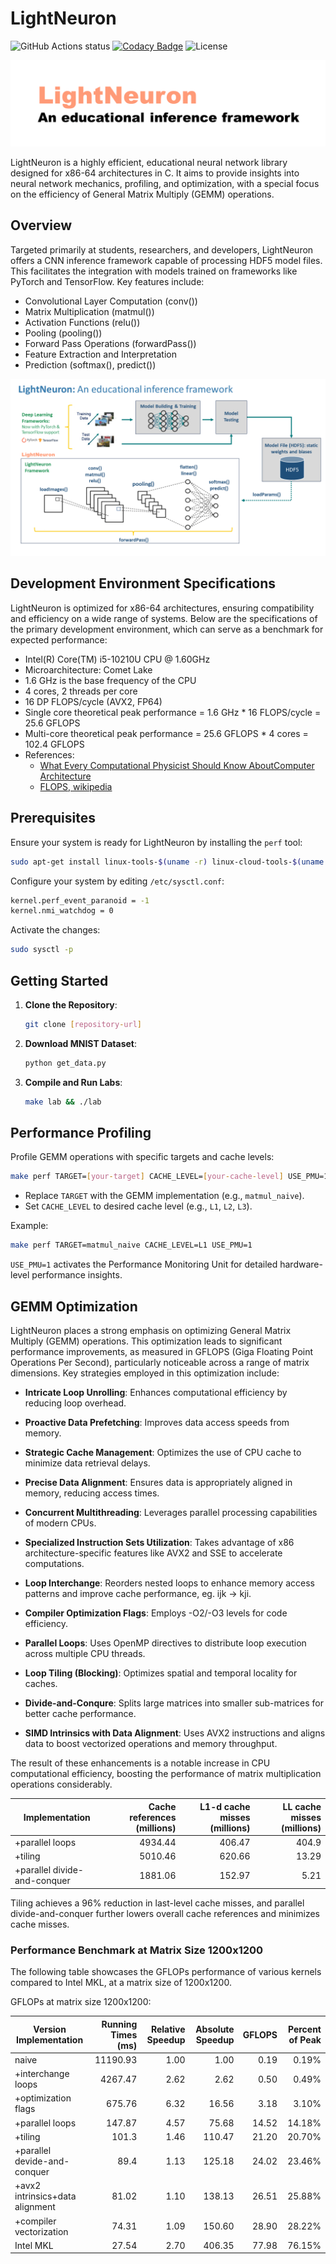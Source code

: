 # LightNeuron

![GitHub Actions status](https://github.com/jssonx/lightneuron/workflows/test/badge.svg)
[![Codacy Badge](https://app.codacy.com/project/badge/Grade/2938278352a24dba9edb07e2e1d0738a)](https://app.codacy.com/gh/jssonx/lightneuron/dashboard?utm_source=gh&utm_medium=referral&utm_content=&utm_campaign=Badge_grade)
![License](https://img.shields.io/badge/license-MIT-green)

![lightneuron](./img/lightneuron.png)

LightNeuron is a highly efficient, educational neural network library designed for x86-64 architectures in C. It aims to provide insights into neural network mechanics, profiling, and optimization, with a special focus on the efficiency of General Matrix Multiply (GEMM) operations.

## Overview

Targeted primarily at students, researchers, and developers, LightNeuron offers a CNN inference framework capable of processing HDF5 model files. This facilitates the integration with models trained on frameworks like PyTorch and TensorFlow. Key features include:

- Convolutional Layer Computation (conv())
- Matrix Multiplication (matmul())
- Activation Functions (relu())
- Pooling (pooling())
- Forward Pass Operations (forwardPass())
- Feature Extraction and Interpretation
- Prediction (softmax(), predict())

![framework](./img/framework.png)

## Development Environment Specifications

LightNeuron is optimized for x86-64 architectures, ensuring compatibility and efficiency on a wide range of systems. Below are the specifications of the primary development environment, which can serve as a benchmark for expected performance:

- Intel(R) Core(TM) i5-10210U CPU @ 1.60GHz
- Microarchitecture: Comet Lake
- 1.6 GHz is the base frequency of the CPU
- 4 cores, 2 threads per core
- 16 DP FLOPS/cycle (AVX2, FP64)
- Single core theoretical peak performance = 1.6 GHz \* 16 FLOPS/cycle = 25.6 GFLOPS
- Multi-core theoretical peak performance = 25.6 GFLOPS \* 4 cores = 102.4 GFLOPS
- References:
  - [What Every Computational Physicist Should Know AboutComputer Architecture](https://indico.cern.ch/event/814979/contributions/3401193/attachments/1831477/3105158/comp_arch_codas_2019.pdf)
  - [FLOPS, wikipedia](https://en.wikipedia.org/wiki/FLOPS)

## Prerequisites

Ensure your system is ready for LightNeuron by installing the `perf` tool:

```bash
sudo apt-get install linux-tools-$(uname -r) linux-cloud-tools-$(uname -r)
```

Configure your system by editing `/etc/sysctl.conf`:

```bash
kernel.perf_event_paranoid = -1
kernel.nmi_watchdog = 0
```

Activate the changes:

```bash
sudo sysctl -p
```

## Getting Started

1. **Clone the Repository**:

   ```bash
   git clone [repository-url]
   ```

2. **Download MNIST Dataset**:

   ```bash
   python get_data.py
   ```

3. **Compile and Run Labs**:
   ```bash
   make lab && ./lab
   ```

## Performance Profiling

Profile GEMM operations with specific targets and cache levels:

```bash
make perf TARGET=[your-target] CACHE_LEVEL=[your-cache-level] USE_PMU=1
```

- Replace `TARGET` with the GEMM implementation (e.g., `matmul_naive`).
- Set `CACHE_LEVEL` to desired cache level (e.g., `L1`, `L2`, `L3`).

Example:

```bash
make perf TARGET=matmul_naive CACHE_LEVEL=L1 USE_PMU=1
```

`USE_PMU=1` activates the Performance Monitoring Unit for detailed hardware-level performance insights.

## GEMM Optimization

LightNeuron places a strong emphasis on optimizing General Matrix Multiply (GEMM) operations. This optimization leads to significant performance improvements, as measured in GFLOPS (Giga Floating Point Operations Per Second), particularly noticeable across a range of matrix dimensions. Key strategies employed in this optimization include:



- **Intricate Loop Unrolling**: Enhances computational efficiency by reducing loop overhead.
- **Proactive Data Prefetching**: Improves data access speeds from memory.
- **Strategic Cache Management**: Optimizes the use of CPU cache to minimize data retrieval delays.
- **Precise Data Alignment**: Ensures data is appropriately aligned in memory, reducing access times.
- **Concurrent Multithreading**: Leverages parallel processing capabilities of modern CPUs.
- **Specialized Instruction Sets Utilization**: Takes advantage of x86 architecture-specific features like AVX2 and SSE to accelerate computations.

- **Loop Interchange**: Reorders nested loops to enhance memory access patterns and improve cache performance, eg. ijk -> kji.
- **Compiler Optimization Flags**: Employs -O2/-O3 levels for code efficiency.
- **Parallel Loops**: Uses OpenMP directives to distribute loop execution across multiple CPU threads.
- **Loop Tiling (Blocking)**: Optimizes spatial and temporal locality for caches.
- **Divide-and-Conqure**: Splits large matrices into smaller sub-matrices for better cache performance.
- **SIMD Intrinsics with Data Alignment**: Uses AVX2 instructions and aligns data to boost vectorized operations and memory throughput.

The result of these enhancements is a notable increase in CPU computational efficiency, boosting the performance of matrix multiplication operations considerably.

| Implementation                  | Cache references (millions) | L1-d cache misses (millions) | LL cache misses (millions) |
|---------------------------------|----------------------------:|----------------------------:|--------------------------:|
| +parallel loops                 | 4934.44                     | 406.47                      | 404.9                     |
| +tiling                         | 5010.46                     | 620.66                      | 13.29                     |
| +parallel divide-and-conquer    | 1881.06                     | 152.97                      | 5.21                      |

Tiling achieves a 96% reduction in last-level cache misses, and parallel divide-and-conquer further lowers overall cache references and minimizes cache misses.

### Performance Benchmark at Matrix Size 1200x1200

The following table showcases the GFLOPs performance of various kernels compared to Intel MKL, at a matrix size of 1200x1200.

GFLOPs at matrix size 1200x1200:

<!-- benchmark_results -->

| Version Implementation          | Running Times (ms) | Relative Speedup | Absolute Speedup | GFLOPS | Percent of Peak |
|---------------------------------|-------------------:|-----------------:|-----------------:|-------:|----------------:|
| naive                           | 11190.93           | 1.00             | 1.00             | 0.19   | 0.19%           |
| +interchange loops              | 4267.47            | 2.62             | 2.62             | 0.50   | 0.49%           |
| +optimization flags             | 675.76             | 6.32             | 16.56            | 3.18   | 3.10%           |
| +parallel loops                 | 147.87             | 4.57             | 75.68            | 14.52  | 14.18%          |
| +tiling                         | 101.3              | 1.46             | 110.47           | 21.20  | 20.70%          |
| +parallel devide-and-conquer    | 89.4               | 1.13             | 125.18           | 24.02  | 23.46%          |
| +avx2 intrinsics+data alignment | 81.02              | 1.10             | 138.13           | 26.51  | 25.88%          |
| +compiler vectorization         | 74.31              | 1.09             | 150.60           | 28.90  | 28.22%          |
| Intel MKL                       | 27.54              | 2.70             | 406.35           | 77.98  | 76.15%          |

<!-- benchmark_results -->
